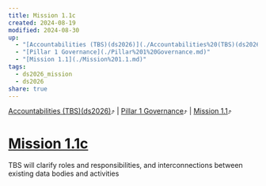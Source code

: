 ```yaml
---
title: Mission 1.1c
created: 2024-08-19
modified: 2024-08-30
up:
  - "[Accountabilities (TBS)(ds2026)](./Accountabilities%20(TBS)(ds2026).md)"
  - "[Pillar 1 Governance](./Pillar%201%20Governance.md)"
  - "[Mission 1.1](./Mission%201.1.md)"
tags:
  - ds2026_mission
  - ds2026
share: true
---
```

[Accountabilities (TBS)(ds2026)](./Accountabilities%20(TBS)(ds2026).md)⤴️ | [Pillar 1 Governance](./Pillar%201%20Governance.md)⤴️ | [Mission 1.1](./Mission%201.1.md)⤴️
# [Mission 1.1c](Mission%201.1c.md)

TBS will clarify roles and responsibilities, and interconnections between existing data bodies and activities
